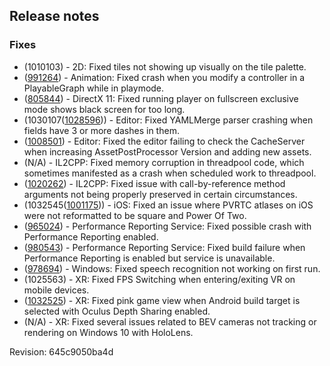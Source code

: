 ## Release notes

### Fixes

-   \(1010103\) - 2D: Fixed tiles not showing up visually on the tile palette.
-   ([991264](https://issuetracker.unity3d.com/product/unity/issues/guid/991264/)) - Animation: Fixed crash when you modify a controller in a PlayableGraph while in playmode.
-   ([805844](https://issuetracker.unity3d.com/product/unity/issues/guid/805844/)) - DirectX 11: Fixed running player on fullscreen exclusive mode shows black screen for too long.
-   (1030107([1028596](https://issuetracker.unity3d.com/product/unity/issues/guid/1028596/))) - Editor: Fixed YAMLMerge parser crashing when fields have 3 or more dashes in them.
-   ([1008501](https://issuetracker.unity3d.com/product/unity/issues/guid/1008501/)) - Editor: Fixed the editor failing to check the CacheServer when increasing AssetPostProcessor Version and adding new assets.
-   (N/A) - IL2CPP: Fixed memory corruption in threadpool code, which sometimes manifested as a crash when scheduled work to threadpool.
-   ([1020262](https://issuetracker.unity3d.com/product/unity/issues/guid/1020262/)) - IL2CPP: Fixed issue with call-by-reference method arguments not being properly preserved in certain circumstances.
-   (1032545([1001175](https://issuetracker.unity3d.com/product/unity/issues/guid/1001175/))) - iOS: Fixed an issue where PVRTC atlases on iOS were not reformatted to be square and Power Of Two.
-   ([965024](https://issuetracker.unity3d.com/product/unity/issues/guid/965024/)) - Performance Reporting Service: Fixed possible crash with Performance Reporting enabled.
-   ([980543](https://issuetracker.unity3d.com/product/unity/issues/guid/980543/)) - Performance Reporting Service: Fixed build failure when Performance Reporting is enabled but service is unavailable.
-   ([978694](https://issuetracker.unity3d.com/product/unity/issues/guid/978694/)) - Windows: Fixed speech recognition not working on first run.
-   \(1025563\) - XR: Fixed FPS Switching when entering/exiting VR on mobile devices.
-   ([1032525](https://issuetracker.unity3d.com/product/unity/issues/guid/1032525/)) - XR: Fixed pink game view when Android build target is selected with Oculus Depth Sharing enabled.
-   (N/A) - XR: Fixed several issues related to BEV cameras not tracking or rendering on Windows 10 with HoloLens.

Revision: 645c9050ba4d
